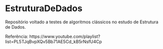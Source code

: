 # EstruturaDeDados
<p>Repositório voltado a testes de algoritmos clássicos no estudo de Estrutura de Dados.</p>
Referência: https://www.youtube.com/playlist?list=PL5TJqBvpXQv5Bb71AE5Cd_kB5rNsfU4Cp
